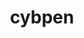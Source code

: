---
title: 'cybpen'
tldr: 'Blog posting website on React.js, next.js, firebase.'
link_live: 'https://www.cybpen.vercel.app'
link_source: 'https://github.com/rd9911/cybpen'
---